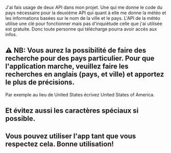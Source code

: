 J'ai fais usage de deux API dans mon projet. Une qui me donne le code du pays nécessaire pour la deuxième API qui quant à elle me donne la météo et les informations basées sur le nom de la ville et le pays.
L'API de la météo utilise une clé pour fonctionner mais pas d'inquiétude celle que j'ai utilisée est gratuite. Donc toute personne qui télécharge pourra avoir accès aux infos.

## ⚠ NB: Vous aurez la possibilité de faire des recherche pour des pays particulier. Pour que l'application marche, veuillez faire les recherches en anglais (pays, et ville) et apportez le plus de précisions. 
Par exemple au lieu de United States écrivez United States of America. 
## Et évitez aussi les caractères spéciaux si possible.

## Vous pouvez utiliser l'app tant que vous respectez cela. Bonne utilisation!
